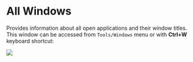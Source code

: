# All Windows

Provides information about all open applications and their window titles. This window can be accessed from `Tools/Windows` menu or with **Ctrl+W** keyboard shortcut:

![](https://raw.githubusercontent.com/G1ANT-Robot/G1ANT.Manual/raw/develop/-assets/all-windows.jpg)

